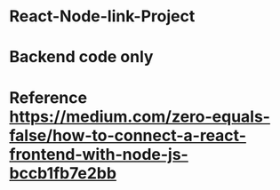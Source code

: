 # React-Node-link-Project

# Backend code only

# Reference https://medium.com/zero-equals-false/how-to-connect-a-react-frontend-with-node-js-bccb1fb7e2bb
